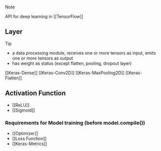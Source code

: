 
>[!note]
>API for deep learning in [[TensorFlow]]

## Layer

>[!tip]
>- a data processing module, receives one or more tensors as input, emits one or more tensors as output
>- has weight as status (except flatten, pooling, dropout layer)

[[Keras-Dense]]
[[Keras-Conv2D]]
[[Keras-MaxPooling2D]]
[[Keras-Flatten]]

## Activation Function
- [[ReLU]]
- [[Sigmoid]]
### Requirements for Model training (before model.compile())
- [[Optimizer]]
- [[Loss Function]]
- [[Keras-Metrics]]
